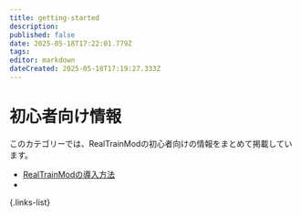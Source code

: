 ```yaml
---
title: getting-started
description: 
published: false
date: 2025-05-18T17:22:01.779Z
tags: 
editor: markdown
dateCreated: 2025-05-18T17:19:27.333Z
---
```


# 初心者向け情報

このカテゴリーでは、RealTrainModの初心者向けの情報をまとめて掲載しています。

- [RealTrainModの導入方法](/getting-started/installing.md)
- 
{.links-list}
